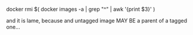 docker rmi $( docker images -a | grep "^<none>" | awk '{print $3}' )

and it is lame, because and untagged image MAY BE a parent of a tagged one...

